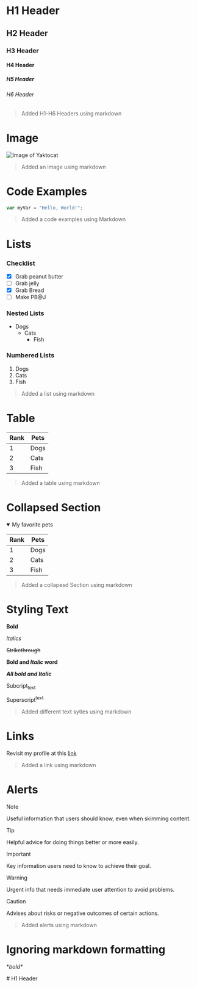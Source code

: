 # H1 Header
## H2 Header
### H3 Header
#### H4 Header
##### H5 Header
###### H6 Header

>Added H1-H6 Headers using markdown

# Image
![Image of Yaktocat](https://octodex.github.com/images/yaktocat.png)

>Added an image using markdown

# Code Examples
```javascript
var myVar = "Hello, World!";
```

>Added a code examples using Markdown

# Lists
### Checklist
- [x] Grab peanut butter
- [ ] Grab jelly 
- [x] Grab Bread
- [ ] Make PB@J

### Nested Lists
- Dogs
     * Cats
          + Fish
      
### Numbered Lists
1. Dogs
2. Cats
3. Fish


>Added a list using markdown

# Table
|Rank|Pets|
|-|-------|
|1|Dogs   |
|2|Cats   | 
|3|Fish   |

>Added a table using markdown

# Collapsed Section
<details open> 
<summary>My favorite pets</summary>

|Rank|Pets|
|-|-------|
|1|Dogs   |
|2|Cats   | 
|3|Fish   |
     
</details>

>Added a collapesd Section using markdown

# Styling Text
 
**Bold**

_Italics_

~~Strikethrough~~

**Bold and _Italic_ word**

***All bold and Italic***

Subcript<sub>text</sub>

Superscript<sup>text</sup>

>Added different text sytles using markdown

# Links

Revisit my profile at this [link](https://github.com/CashOstberg)

>Added a link using markdown

# Alerts
> [!NOTE]
> Useful information that users should know, even when skimming content.

> [!TIP]
> Helpful advice for doing things better or more easily.

> [!IMPORTANT]
> Key information users need to know to achieve their goal.

> [!WARNING]
> Urgent info that needs immediate user attention to avoid problems.

> [!CAUTION]
> Advises about risks or negative outcomes of certain actions.

>Added alerts using markdown

# Ignoring markdown formatting

\**bold\**

\# H1 Header

